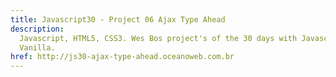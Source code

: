 ```yaml
---
title: Javascript30 - Project 06 Ajax Type Ahead
description:
  Javascript, HTML5, CSS3. Wes Bos project's of the 30 days with Javascript
  Vanilla.
href: http://js30-ajax-type-ahead.oceanoweb.com.br
---
```

